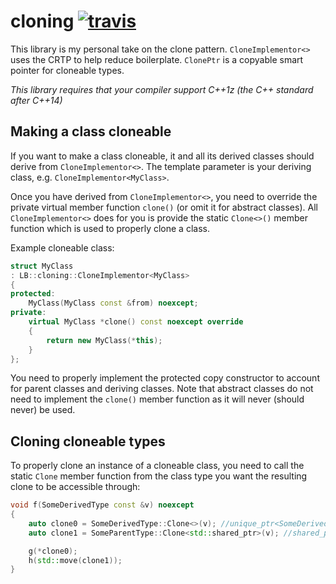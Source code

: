 cloning [![travis](https://travis-ci.org/LB--/cloning.svg?branch=cloning)](https://travis-ci.org/LB--/cloning)
=======
This library is my personal take on the clone pattern. `CloneImplementor<>` uses the CRTP to help reduce boilerplate. `ClonePtr` is a copyable smart pointer for cloneable types.

_This library requires that your compiler support C++1z (the C++ standard after C++14)_

## Making a class cloneable
If you want to make a class cloneable, it and all its derived classes should derive from `CloneImplementor<>`.
The template parameter is your deriving class, e.g. `CloneImplementor<MyClass>`.

Once you have derived from `CloneImplementor<>`, you need to override the private virtual member function `clone()` (or omit it for abstract classes).
All `CloneImplementor<>` does for you is provide the static `Clone<>()` member function which is used to properly clone a class.

Example cloneable class:
```cpp
struct MyClass
: LB::cloning::CloneImplementor<MyClass>
{
protected:
	MyClass(MyClass const &from) noexcept;
private:
	virtual MyClass *clone() const noexcept override
	{
		return new MyClass(*this);
	}
};
```
You need to properly implement the protected copy constructor to account for parent classes and deriving classes.
Note that abstract classes do not need to implement the `clone()` member function as it will never (should never) be used.

## Cloning cloneable types
To properly clone an instance of a cloneable class, you need to call the static `Clone` member function from the class type you want the resulting clone to be accessible through:
```cpp
void f(SomeDerivedType const &v) noexcept
{
	auto clone0 = SomeDerivedType::Clone<>(v); //unique_ptr<SomeDerivedType>
	auto clone1 = SomeParentType::Clone<std::shared_ptr>(v); //shared_ptr<SomeParentType>

	g(*clone0);
	h(std::move(clone1));
}
```
